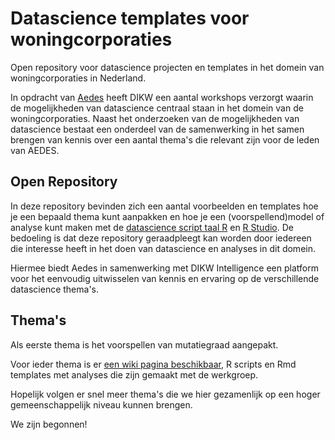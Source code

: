 # Datascience templates voor woningcorporaties
Open repository voor datascience projecten en templates in het domein van woningcorporaties in Nederland.

In opdracht van [Aedes](https://www.aedes.nl/) heeft DIKW een aantal workshops verzorgt waarin de mogelijkheden van datascience centraal staan in het domein van de woningcorporaties. Naast het onderzoeken van de mogelijkheden van datascience bestaat een onderdeel van de samenwerking in het samen brengen van kennis over een aantal thema's die relevant zijn voor de leden van AEDES.

## Open Repository
In deze repository bevinden zich een aantal voorbeelden en templates hoe je een bepaald thema kunt aanpakken en hoe je een (voorspellend)model of analyse kunt maken met de [datascience script taal R](https://www.r-project.org/) en [R Studio](https://rstudio.com/). De bedoeling is dat deze repository geraadpleegt kan worden door iedereen die interesse heeft in het doen van datascience en analyses in dit domein. 

Hiermee biedt Aedes in samenwerking met DIKW Intelligence een platform voor het eenvoudig uitwisselen van kennis en ervaring op de verschillende datascience thema's.

## Thema's
Als eerste thema is het voorspellen van mutatiegraad aangepakt. 

Voor ieder thema is er [een wiki pagina beschikbaar](https://github.com/DIKW/Datascience4AEDES/wiki), R scripts en Rmd templates met analyses die zijn gemaakt met de werkgroep.

Hopelijk volgen er snel meer thema's die we hier gezamenlijk op een hoger gemeenschappelijk niveau kunnen brengen.

We zijn begonnen!